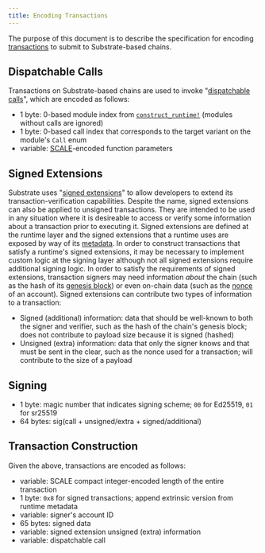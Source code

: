 ```yaml
---
title: Encoding Transactions
---
```


The purpose of this document is to describe the specification for encoding
[transactions](../../knowledgebase/learn-substrate/extrinsics) to submit to Substrate-based chains.

## Dispatchable Calls

Transactions on Substrate-based chains are used to invoke
"[dispatchable calls](../../knowledgebase/getting-started/glossary#dispatch)", which are encoded as
follows:

- 1 byte: 0-based module index from
  [`construct_runtime!`](../../knowledgebase/runtime/macros#construct_runtime) (modules without
  calls are ignored)
- 1 byte: 0-based call index that corresponds to the target variant on the module's `Call` enum
- variable: [SCALE](../../knowledgebase/advanced/codec)-encoded function parameters

## Signed Extensions

Substrate uses
"[signed extensions](../../knowledgebase/learn-substrate/extrinsics#signed-extension)" to allow
developers to extend its transaction-verification capabilities. Despite the name, signed extensions
can also be applied to unsigned transactions. They are intended to be used in any situation where it
is desireable to access or verify some information about a transaction prior to executing it. Signed
extensions are defined at the runtime layer and the signed extensions that a runtime uses are
exposed by way of its [metadata](../../knowledgebase/runtime/metadata). In order to construct
transactions that satisfy a runtime's signed extensions, it may be necessary to implement custom
logic at the signing layer although not all signed extensions require additional signing logic. In
order to satisfy the requirements of signed extensions, transaction signers may need information
_about_ the chain (such as the hash of its
[genesis block](https://substrate.dev/rustdocs/v2.0.0-rc6/frame_system/struct.CheckGenesis.html)) or
even on-chain data (such as the
[nonce](https://substrate.dev/rustdocs/v2.0.0-rc6/frame_system/struct.CheckNonce.html) of an
account). Signed extensions can contribute two types of information to a transaction:

- Signed (additional) information: data that should be well-known to both the signer and verifier,
  such as the hash of the chain's genesis block; does not contribute to payload size because it is
  signed (hashed)
- Unsigned (extra) information: data that only the signer knows and that must be sent in the clear,
  such as the nonce used for a transaction; will contribute to the size of a payload

## Signing

- 1 byte: magic number that indicates signing scheme; `00` for Ed25519, `01` for sr25519
- 64 bytes: sig(call + unsigned/extra + signed/additional)

## Transaction Construction

Given the above, transactions are encoded as follows:

- variable: SCALE compact integer-encoded length of the entire transaction
- 1 byte: `0x8` for signed transactions; append extrinsic version from runtime metadata
- variable: signer's account ID
- 65 bytes: signed data
- variable: signed extension unsigned (extra) information
- variable: dispatchable call
